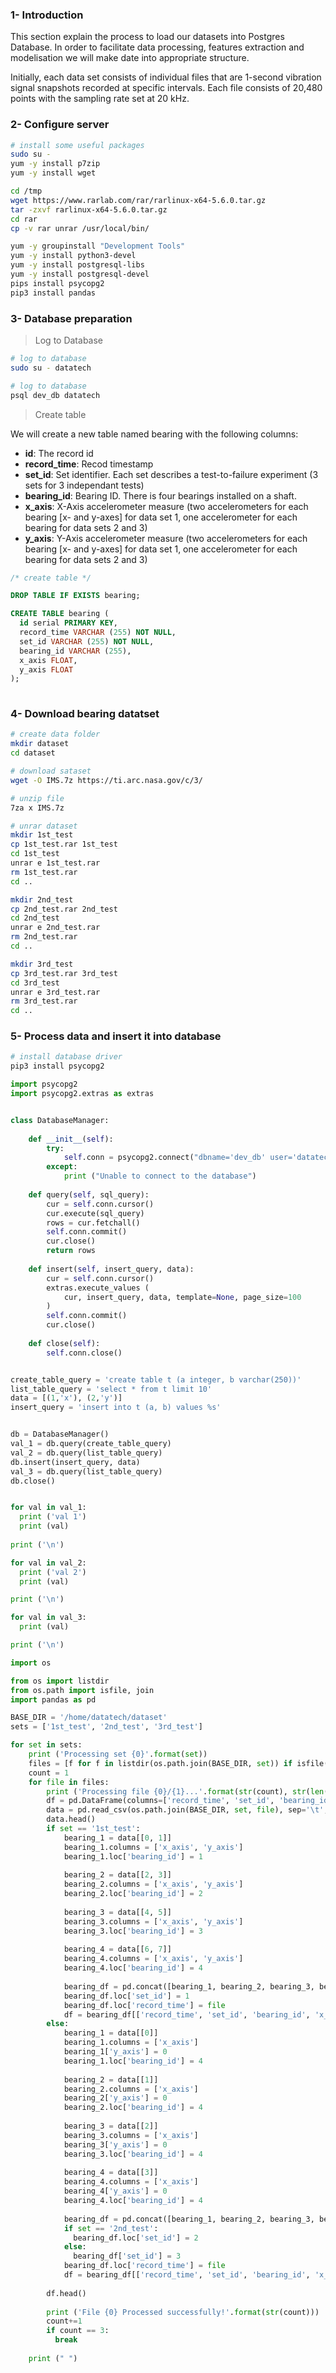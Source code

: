 
### 1- Introduction

This section explain the process to load our datasets into Postgres Database. In order to facilitate data processing, features extraction and modelisation we will make date into appropriate structure.

Initially, each data set consists of individual files that are 1-second vibration signal snapshots recorded at specific intervals. Each file consists of 20,480 points with the sampling rate set at 20 kHz.


### 2- Configure server

```sh
# install some useful packages
sudo su -
yum -y install p7zip
yum -y install wget

cd /tmp
wget https://www.rarlab.com/rar/rarlinux-x64-5.6.0.tar.gz
tar -zxvf rarlinux-x64-5.6.0.tar.gz
cd rar
cp -v rar unrar /usr/local/bin/

yum -y groupinstall "Development Tools"
yum -y install python3-devel
yum -y install postgresql-libs
yum -y install postgresql-devel
pips install psycopg2
pip3 install pandas

```

### 3- Database preparation

> Log to Database

```sh
# log to database
sudo su - datatech

# log to database
psql dev_db datatech 
```

> Create table

We will create a new table named bearing with the following columns:  
- __id__: The record id
- __record_time__: Recod timestamp 
- __set_id__: Set identifier. Each set describes a test-to-failure experiment (3 sets for 3 independant tests)
- __bearing_id__: Bearing ID. There is four bearings installed on a shaft.
- __x_axis__: X-Axis accelerometer measure (two accelerometers for each bearing [x- and y-axes] for data set 1, one accelerometer for each bearing for data sets 2 and 3)
- __y_axis__: Y-Axis accelerometer measure (two accelerometers for each bearing [x- and y-axes] for data set 1, one accelerometer for each bearing for data sets 2 and 3)


```sql
/* create table */

DROP TABLE IF EXISTS bearing;

CREATE TABLE bearing (
  id serial PRIMARY KEY,  
  record_time VARCHAR (255) NOT NULL, 
  set_id VARCHAR (255) NOT NULL,  
  bearing_id VARCHAR (255), 
  x_axis FLOAT,
  y_axis FLOAT
);
 
```

### 4- Download bearing datatset

```sh
# create data folder
mkdir dataset
cd dataset

# download sataset
wget -O IMS.7z https://ti.arc.nasa.gov/c/3/

# unzip file
7za x IMS.7z

# unrar dataset
mkdir 1st_test
cp 1st_test.rar 1st_test
cd 1st_test
unrar e 1st_test.rar
rm 1st_test.rar
cd ..

mkdir 2nd_test
cp 2nd_test.rar 2nd_test
cd 2nd_test
unrar e 2nd_test.rar
rm 2nd_test.rar
cd ..

mkdir 3rd_test
cp 3rd_test.rar 3rd_test
cd 3rd_test
unrar e 3rd_test.rar
rm 3rd_test.rar
cd ..
```

### 5- Process data and insert it into database

```sh
# install database driver
pip3 install psycopg2
```

```py
import psycopg2
import psycopg2.extras as extras


class DatabaseManager:
    
    def __init__(self):
        try:
            self.conn = psycopg2.connect("dbname='dev_db' user='datatech' host='localhost' password='datatech'")
        except:
            print ("Unable to connect to the database")
    
    def query(self, sql_query):
        cur = self.conn.cursor()
        cur.execute(sql_query)
        rows = cur.fetchall()
        self.conn.commit()
        cur.close()    
        return rows
    
    def insert(self, insert_query, data):
        cur = self.conn.cursor()    
        extras.execute_values (
            cur, insert_query, data, template=None, page_size=100
        )
        self.conn.commit()
        cur.close() 
    
    def close(self):
        self.conn.close()


create_table_query = 'create table t (a integer, b varchar(250))'
list_table_query = 'select * from t limit 10'
data = [(1,'x'), (2,'y')]
insert_query = 'insert into t (a, b) values %s'


db = DatabaseManager()
val_1 = db.query(create_table_query)
val_2 = db.query(list_table_query)
db.insert(insert_query, data)
val_3 = db.query(list_table_query)
db.close()


for val in val_1:
  print ('val 1')
  print (val)
 
print ('\n')

for val in val_2:
  print ('val 2')
  print (val)

print ('\n')

for val in val_3:
  print (val)

print ('\n')

```

```py
import os

from os import listdir
from os.path import isfile, join
import pandas as pd

BASE_DIR = '/home/datatech/dataset'
sets = ['1st_test', '2nd_test', '3rd_test']

for set in sets:
    print ('Processing set {0}'.format(set))
    files = [f for f in listdir(os.path.join(BASE_DIR, set)) if isfile(join(os.path.join(BASE_DIR, set), f))]    
    count = 1
    for file in files:        
        print ('Processing file {0}/{1}...'.format(str(count), str(len(files))))
        df = pd.DataFrame(columns=['record_time', 'set_id', 'bearing_id', 'x_axis', 'y_axis'])
        data = pd.read_csv(os.path.join(BASE_DIR, set, file), sep='\t', header=None)        
        data.head()
        if set == '1st_test':
            bearing_1 = data[[0, 1]]
            bearing_1.columns = ['x_axis', 'y_axis']
            bearing_1.loc['bearing_id'] = 1
            
            bearing_2 = data[[2, 3]]
            bearing_2.columns = ['x_axis', 'y_axis']
            bearing_2.loc['bearing_id'] = 2
            
            bearing_3 = data[[4, 5]]
            bearing_3.columns = ['x_axis', 'y_axis']
            bearing_3.loc['bearing_id'] = 3
            
            bearing_4 = data[[6, 7]]
            bearing_4.columns = ['x_axis', 'y_axis']
            bearing_4.loc['bearing_id'] = 4
            
            bearing_df = pd.concat([bearing_1, bearing_2, bearing_3, bearing_4], ignore_index=True)
            bearing_df.loc['set_id'] = 1
            bearing_df.loc['record_time'] = file
            df = bearing_df[['record_time', 'set_id', 'bearing_id', 'x_axis', 'y_axis']]
        else:
            bearing_1 = data[[0]]
            bearing_1.columns = ['x_axis']
            bearing_1['y_axis'] = 0
            bearing_1.loc['bearing_id'] = 4
            
            bearing_2 = data[[1]]
            bearing_2.columns = ['x_axis']
            bearing_2['y_axis'] = 0
            bearing_2.loc['bearing_id'] = 4
            
            bearing_3 = data[[2]]
            bearing_3.columns = ['x_axis']
            bearing_3['y_axis'] = 0
            bearing_3.loc['bearing_id'] = 4
            
            bearing_4 = data[[3]]
            bearing_4.columns = ['x_axis']
            bearing_4['y_axis'] = 0
            bearing_4.loc['bearing_id'] = 4
            
            bearing_df = pd.concat([bearing_1, bearing_2, bearing_3, bearing_4], ignore_index=True)
            if set == '2nd_test':
              bearing_df.loc['set_id'] = 2
            else:
              bearing_df['set_id'] = 3
            bearing_df.loc['record_time'] = file
            df = bearing_df[['record_time', 'set_id', 'bearing_id', 'x_axis', 'y_axis']]
            
        df.head()
        
        print ('File {0} Processed successfully!'.format(str(count)))
        count+=1        
        if count == 3:
          break
        
    print (" ")
```






